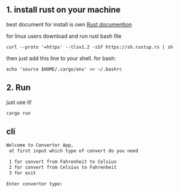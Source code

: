 ## 1. install rust on your machine 
best document for install is own [Rust documention](https://www.rust-lang.org/tools/install)

for linux users download and run rust bash file
```
curl --proto '=https' --tlsv1.2 -sSf https://sh.rustup.rs | sh
```
then just add this line to your shell. for bash:
```
echo 'source $HOME/.cargo/env' >> ~/.bashrc
```

## 2. Run

just use it!
```
cargo run
```
## cli
```bash
Welcome to Convertor App, 
 at first input which type of convert do you need

 1 for convert from Fahrenheit to Celsius
 2 for convert from Celsius to Fahrenheit
 3 for exit

Enter convertor type:
```
